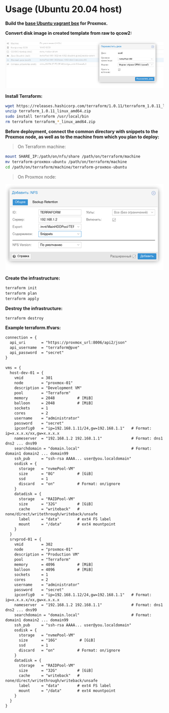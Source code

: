 # Usage (Ubuntu 20.04 host)

**Build the [base Ubuntu vagrant box](https://github.com/msdnna/ubuntu-vagrant) for Proxmox.**

**Convert disk image in created template from raw to qcow2:**

![Convert disk image in created template from raw to qcow2](https://github.com/msdnna/terraform-proxmox-ubuntu/blob/master/convert_disk_format.png?raw=true)

**Install Terraform:**

```bash
wget https://releases.hashicorp.com/terraform/1.0.11/terraform_1.0.11_linux_amd64.zip
unzip terraform_1.0.11_linux_amd64.zip
sudo install terraform /usr/local/bin
rm terraform terraform_*_linux_amd64.zip
```

**Before deployment, connect the common directory with snippets to the Proxmox node, as well as to the machine from which you plan to deploy:**

>On Terraform machine:

```bash
mount SHARE_IP:/path/on/nfs/share /path/on/terraform/machine
mv terraform-proxmox-ubuntu /path/on/terraform/machine
cd /path/on/terraform/machine/terraform-proxmox-ubuntu
```

>On Proxmox node:

![Add NFS share to Proxmox](https://github.com/msdnna/terraform-proxmox-ubuntu/blob/master/add_terraform_storage.png?raw=true)

**Create the infrastructure:**

```bash
terraform init
terraform plan
terraform apply
```

**Destroy the infrastructure:**

```bash
terraform destroy
```

**Example terraform.tfvars:**

```
connection = {
  api_uri       = "https://proxmox_url:8006/api2/json"
  api_username  = "terraform@pve"
  api_password  = "secret"
}

vms = {
  host-dev-01 = {
    vmid        = 301
    node        = "proxmox-01"
    description = "Development VM"
    pool        = "Terraform"
    memory      = 2048          # [MiB]
    balloon     = 2048          # [MiB]
    sockets     = 1
    cores       = 2
    username    = "administrator"
    password    = "secret"
    ipconfig0   = "ip=192.168.1.11/24,gw=192.168.1.1"   # Format: ip=x.x.x.x/xx,gw=x.x.x.x
    nameserver  = "192.168.1.2 192.168.1.1"             # Format: dns1 dns2 ... dns99
    searchdomain = "domain.local"                       # Format: domain1 domain2 ... domain99
    ssh_pub     = "ssh-rsa AAAA... user@you.localdomain"
    osdisk = {
      storage   = "nvmePool-VM"
      size      = "8G"          # [GiB]
      ssd       = 1
      discard   = "on"          # Format: on/ignore
    }
    datadisk = {
      storage   = "RAIDPool-VM"
      size      = "32G"         # [GiB]
      cache     = "writeback"   # none/direct/writethrough/writeback/unsafe
      label     = "data"        # ext4 FS label
      mount     = "/data"       # ext4 mountpoint
    }
  }
  srvprod-01 = {
    vmid        = 302
    node        = "proxmox-01"
    description = "Production VM"
    pool        = "Terraform"
    memory      = 4096          # [MiB]
    balloon     = 4096          # [MiB]
    sockets     = 1
    cores       = 2
    username    = "administrator"
    password    = "secret"
    ipconfig0   = "ip=192.168.1.12/24,gw=192.168.1.1"   # Format: ip=x.x.x.x/xx,gw=x.x.x.x
    nameserver  = "192.168.1.2 192.168.1.1"             # Format: dns1 dns2 ... dns99
    searchdomain = "domain.local"                       # Format: domain1 domain2 ... domain99
    ssh_pub     = "ssh-rsa AAAA... user@you.localdomain"
    osdisk = {
      storage   = "nvmePool-VM"
      size      = "16G"          # [GiB]
      ssd       = 1
      discard   = "on"          # Format: on/ignore
    }
    datadisk = {
      storage   = "RAIDPool-VM"
      size      = "32G"         # [GiB]
      cache     = "writeback"   # none/direct/writethrough/writeback/unsafe
      label     = "data"        # ext4 FS label
      mount     = "/data"       # ext4 mountpoint
    }
  }
}
```
